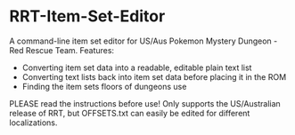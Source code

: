 # RRT-Item-Set-Editor
A command-line item set editor for US/Aus Pokemon Mystery Dungeon - Red Rescue Team. 
Features:
 - Converting item set data into a readable, editable plain text list
 - Converting text lists back into item set data before placing it in the ROM
 - Finding the item sets floors of dungeons use

PLEASE read the instructions before use!
Only supports the US/Australian release of RRT, but OFFSETS.txt can easily be edited for different localizations.
